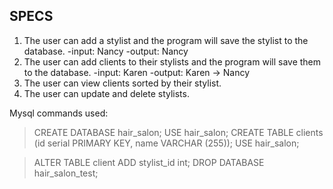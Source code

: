 ## SPECS
1. The user can add a stylist and the program will save the stylist to the database.
  -input: Nancy
  -output: Nancy
2. The user can add clients to their stylists and the program will save them to the database.
  -input: Karen
  -output: Karen -> Nancy
3. The user can view clients sorted by their stylist.
4. The user can update and delete stylists.

Mysql commands used:
> CREATE DATABASE hair_salon;
> USE hair_salon;
> CREATE TABLE clients (id serial PRIMARY KEY, name VARCHAR (255));
> USE hair_salon;

> ALTER TABLE client ADD stylist_id int;
> DROP DATABASE hair_salon_test;
